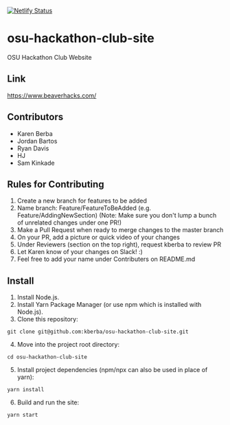 [![Netlify Status](https://api.netlify.com/api/v1/badges/52d478f8-9eec-4470-90b1-f01516bda74c/deploy-status)](https://app.netlify.com/sites/osu-hackathon-club/deploys)

# osu-hackathon-club-site
OSU Hackathon Club Website

## Link
https://www.beaverhacks.com/

## Contributors
* Karen Berba
* Jordan Bartos
* Ryan Davis
* HJ
* Sam Kinkade

## Rules for Contributing
1. Create a new branch for features to be added
2. Name branch: Feature/FeatureToBeAdded (e.g. Feature/AddingNewSection)
(Note: Make sure you don't lump a bunch of unrelated changes under one PR!)
3. Make a Pull Request when ready to merge changes to the master branch
4. On your PR, add a picture or quick video of your changes
5. Under Reviewers (section on the top right), request kberba to review PR
6. Let Karen know of your changes on Slack! :)
7. Feel free to add your name under Contributers on README.md

## Install 
1. Install Node.js.
2. Install Yarn Package Manager (or use npm which is installed with Node.js).
3. Clone this repository:
```
git clone git@github.com:kberba/osu-hackathon-club-site.git
```
4. Move into the project root directory:
```
cd osu-hackathon-club-site
```
5. Install project dependencies (npm/npx can also be used in place of yarn):
```
yarn install
```
6. Build and run the site:
```
yarn start
```
